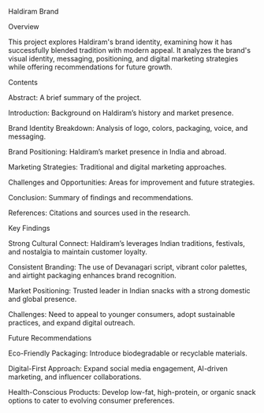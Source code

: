 Haldiram Brand

Overview

This project explores Haldiram's brand identity, examining how it has successfully blended tradition with modern appeal. It analyzes the brand's visual identity, messaging, positioning, and digital marketing strategies while offering recommendations for future growth.

Contents

Abstract: A brief summary of the project.

Introduction: Background on Haldiram’s history and market presence.

Brand Identity Breakdown: Analysis of logo, colors, packaging, voice, and messaging.

Brand Positioning: Haldiram’s market presence in India and abroad.

Marketing Strategies: Traditional and digital marketing approaches.

Challenges and Opportunities: Areas for improvement and future strategies.

Conclusion: Summary of findings and recommendations.

References: Citations and sources used in the research.

Key Findings

Strong Cultural Connect: Haldiram’s leverages Indian traditions, festivals, and nostalgia to maintain customer loyalty.

Consistent Branding: The use of Devanagari script, vibrant color palettes, and airtight packaging enhances brand recognition.

Market Positioning: Trusted leader in Indian snacks with a strong domestic and global presence.

Challenges: Need to appeal to younger consumers, adopt sustainable practices, and expand digital outreach.

Future Recommendations

Eco-Friendly Packaging: Introduce biodegradable or recyclable materials.

Digital-First Approach: Expand social media engagement, AI-driven marketing, and influencer collaborations.

Health-Conscious Products: Develop low-fat, high-protein, or organic snack options to cater to evolving consumer preferences.
